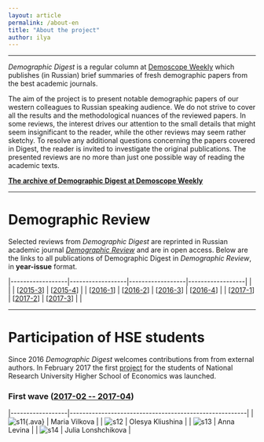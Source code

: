 ```yaml
---
layout: article
permalink: /about-en
title: "About the project"
author: ilya
---
```


***

*Demographic Digest*  is a regular column at [Demoscope Weekly](http://demoscope.ru) which publishes (in Russian) brief summaries of fresh demographic papers from the best academic journals.  

The aim of the project is to present notable demographic papers of our western colleagues to Russian speaking audience. We do not strive to cover all the results and the methodological nuances of the reviewed papers. In some reviews, the interest drives our attention to the small details that might seem insignificant to the reader, while the other reviews may seem rather sketchy. To resolve any additional questions concerning the papers covered in Digest, the reader is invited to investigate the original publications. The presented reviews are no more than just one possible way of reading the academic texts. 

**[The archive of Demographic Digest at Demoscope Weekly](http://demoscope.ru/weekly/arc/arcdigest.php)**  


***

# Demographic Review

Selected reviews from *Demographic Digest* are reprinted in Russian academic journal *[Demographic Review](https://demreview.hse.ru/en/)* and are in open access. Below are the links to all publications of Demographic Digest in *Demographic Review*, in **year-issue** format.  


|------------------|------------------|------------------|------------------|
|                  |                  | [[2015-3][153]]  | [[2015-4][154]]  |
| [[2016-1][161]]  | [[2016-2][162]]  | [[2016-3][163]]  | [[2016-4][164]]  |
| [[2017-1][171]]  | [[2017-2][172]]  | [[2017-3][173]]  |                  |

[153]: https://demreview.hse.ru/2015--3/174844051.html
[154]: https://demreview.hse.ru/2015--4/179986337.html
[161]: https://demreview.hse.ru/2016--1/185829684.html
[162]: https://demreview.hse.ru/2016--2/190973840.html
[163]: https://demreview.hse.ru/2016--3/196886615.html
[164]: https://demreview.hse.ru/2016--4/202163189.html
[171]: https://demreview.hse.ru/2017--1/206925692.html
[172]: https://demreview.hse.ru/2017--2/210565796.html
[173]: https://demreview.hse.ru/2017--3/212768468.html


***

# Participation of HSE students

Since 2016 *Demographic Digest* welcomes contributions from  from external authors. In February 2017 the first [project](https://www.hse.ru/org/hse/pfair/199751652.html) for the students of National Research University Higher School of Economics was launched.

### First wave ([2017-02 -- 2017-04][one])

[one]: https://www.hse.ru/org/hse/pfair/199751652.html

<style type="text/css">
    .ava{
        width: 80px;
    }
</style>

|------------------|--------------------------------------------------------|
| ![s11][a11]{.ava}      | Maria Vilkova                                          |
| ![s12][a12]      | Olesya Kliushina                                       |
| ![s13][a13]      | Anna Levina                                            |
| ![s14][a14]      | Julia Lonshchikova                                     |

[a11]: /dem-digest/images/bio-maria-vilkova.jpg
[a12]: /dem-digest/images/bio-olesya-kliushina.jpg
[a13]: /dem-digest/images/bio-anna-levina.jpg
[a14]: /dem-digest/images/bio-julia-lonshchikova.jpg